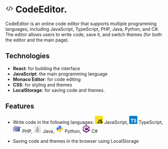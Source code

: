 # <img src="public/code-editor-logo.png" alt="logo" width="25"/> CodeEditor.

CodeEditor is an online code editor that supports multiple programming languages, including JavaScript, TypeScript, PHP, Java, Python, and C#. The editor allows users to write code, save it, and switch themes (for both the editor and the main page).

## Technologies

- **React**: for building the interface
- **JavaScript**: the main programming language
- **Monaco Editor**: for code editing
- **CSS**: for styling and themes
- **LocalStorage**: for saving code and themes.

## Features

- Write code in the following languages: 
  <img src="src/assets/jsLogo.png" alt="logo" width="25"/> JavaScript, 
  <img src="src/assets/tsLogo.png" alt="logo" width="25"/> TypeScript, 
  <img src="src/assets/phpLogo.png" alt="logo" width="25"/> PHP, 
  <img src="src/assets/javaLogo.png" alt="logo" width="25"/> Java, 
  <img src="src/assets/pyLogo.png" alt="logo" width="25"/> Python, 
  <img src="src/assets/cshLogo.png" alt="logo" width="25"/> C#

- Saving code and themes in the browser using LocalStorage
